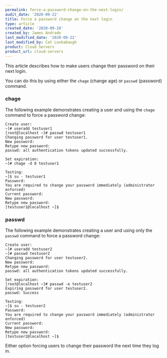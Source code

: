 ```yaml
---
permalink: force-a-password-change-on-the-next-login/
audit_date: '2020-09-22'
title: Force a password change on the next login
type: article
created_date: '2020-09-18'
created_by: James Andrade
last_modified_date: '2020-09-22'
last_modified_by: Cat Lookabaugh
product: Cloud Servers
product_url: cloud-servers
---
```


This article describes how to make users change their password on their next login.

You can do this by using either the `chage` (change age) or `passwd` (password) command.

### chage

The following example demonstrates creating a user and using the `chage` command to force a password change:

```
Create user:
~]# useradd testuser1
[root@localhost ~]# passwd testuser1
Changing password for user testuser1.
New password: 
Retype new password: 
passwd: all authentication tokens updated successfully.

Set expiration:
~]# chage -d 0 testuser1

Testing:
~]$ su - testuser1
Password: 
You are required to change your password immediately (administrator enforced)
Current password: 
New password: 
Retype new password: 
[testuser1@localhost ~]$ 
```

### passwd

The following example demonstrates creating a user and using only the `passwd` command to force a password change:

```
Create user:
~]# useradd testuser2
~]# passwd testuser2
Changing password for user testuser2.
New password: 
Retype new password: 
passwd: all authentication tokens updated successfully.

Set expiration:
[root@localhost ~]# passwd -e testuser2
Expiring password for user testuser2.
passwd: Success

Testing:
~]$ su - testuser2
Password: 
You are required to change your password immediately (administrator enforced)
Current password: 
New password: 
Retype new password: 
[testuser2@localhost ~]$ 
```

Either option forcing users to change their password the next time they log in.
